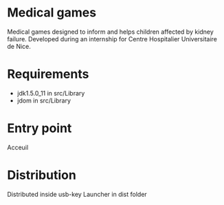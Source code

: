 # Medical games
Medical games designed to inform and helps children affected by kidney failure.
Developed during an internship for Centre Hospitalier Universitaire de Nice.

# Requirements
- jdk1.5.0_11 in src/Library
- jdom in src/Library

# Entry point
Acceuil

# Distribution
Distributed inside usb-key
Launcher in dist folder